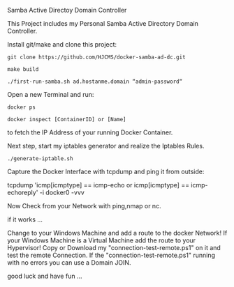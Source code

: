 Samba Active Directoy Domain Controller

This Project includes my Personal Samba Active Directory Domain Controller.

Install git/make and clone this project:

	git clone https://github.com/HJCMS/docker-samba-ad-dc.git

	make build

	./first-run-samba.sh ad.hostanme.domain “admin-password“

Open a new Terminal and run:

	docker ps

	docker inspect [ContainerID] or [Name]

to fetch the IP Address of your running Docker Container.

Next step, start my iptables generator and realize the Iptables Rules.

	./generate-iptable.sh

Capture the Docker Interface with tcpdump and ping it from outside:

  tcpdump 'icmp[icmptype] == icmp-echo or icmp[icmptype] == icmp-echoreply' -i docker0 -vvv

Now Check from your Network with ping,nmap or nc.

if it works ...

Change to your Windows Machine and add a route to the docker Network!
If your Windows Machine is a Virtual Machine add the route to your Hypervisor!
Copy or Download my "connection-test-remote.ps1" on it and test the remote Connection.
If the "connection-test-remote.ps1" running with no errors you can use a Domain JOIN.

good luck and have fun ...
